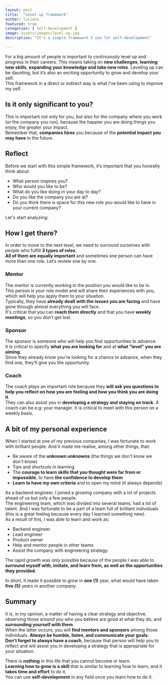 ```yaml
---
layout: post
title:  "Level up framework"
author: luciano
featured: true
categories: [ Self-Development ]
image: assets/images/level-up.jpg
description: "It's a simple framework I use for self-development"

---
```


For a big amount of people is important to continuously level up and progress in their careers. 
This means taking on **new challenges**, **learning new skills**, **expanding your knowledge and take new roles**.
Leveling up can be daunting, but it’s also an exciting opportunity to grow and develop your self. <br>
This framework in a direct or indirect way is what I’ve been using to improve my self.


## Is it only significant to you?
This is important not only for you, but also for the company where you work (or the company you run), because the happier you are doing things you enjoy, the greater your impact.<br>
Remember that, **companies hires** you because of the **potential impact you may have** in the future.


## Reflect 
Before we start with this simple framework, it’s important that you honestly think about:
* What person inspires you?
* Who would you like to be?
* What do you like doing in your day to day?
* Do you like the company you are at?
* Do you think there is space for this new role you would like to have in your current company?

Let's start analyzing:

## How I get there?
In order to move to the next level, we need to surround ourselves with people who fulfill **3 types of roles**.<br>
**All of them are equally important** and sometimes one person can have more than one role. Let’s review one by one.

### Mentor
The mentor is currently working in the position you would like to be in.<br> 
This person is your role model and will share their experiences with you, which will help you apply them to your situation.<br>
Typically, they have **already dealt with the issues you are facing** and have gone through almost everything you will face.<br>
It's critical that you can **reach them directly** and that you have **weekly meetings**, so you don't get lost.
### Sponsor
The sponsor is someone who will help you find opportunities to advance.<br>
It is critical to specify **what you are looking for** and at **what "level" you are aiming**.<br>
Since they already know you're looking for a chance to advance, when they find one, they'll give you the opportunity.<br>

### Coach
The coach plays an important role because they **will ask you questions to help you reflect on how you are feeling and how you think you are doing it**.<br>
They can also assist you in **developing a strategy and staying on track**.
A coach can be e.g: your manager. It is critical to meet with this person on a weekly basis.

## A bit of my personal experience
When I started at one of my previous companies, I was fortunate to work with brilliant people.
And it made me realise, among other things, that:
* Be aware of the **unknown unknowns** (the things we don't know we don't know)
* Tips and shortcuts in learning
* The **courage to learn skills that you thought were far from or impossible**, to have **the confidence to develop them**
* **Learn to have my own criteria** and to open my mind (it always depends)

As a backend engineer, I joined a growing company with a lot of projects ahead of us but only a few people. <br>
The engineering team, which was divided into several teams, had a lot of talent. 
And I was fortunate to be a part of a team full of brilliant individuals (this is a great feeling because every day I learned something new). <br>
As a result of this, I was able to learn and work as: 
* Backend engineer 
* Lead engineer 
* Product owner
* Help and mentor people in other teams
* Assist the company with engineering strategy.

The rapid growth was only possible because of the people I was able to **surround myself with, imitate, and learn from, as well as the opportunities they provided**.

In short, it made it possible to grow in **one (1)** year, what would have taken **five (5)** years in another company.

## Summary
It is, in my opinion, a matter of having a clear strategy and objective, observing those around you who you believe are good at what they do, and **surrounding yourself with them**.<br>
When the latter occurs, you will **find mentors and sponsors** among those individuals. **Always be humble, listen, and communicate your goals.** <br>
**Don't forget to always have a coach**, because that person will help you to reflect and will assist you in developing a strategy that is appropriate for your situation.

There is **nothing** in this life that you cannot become or learn. <br>
**Learning how to grow is a skill** that is similar to learning how to learn, and it **takes time and effort** to do it.<br> 
You can use **self-development** in any field once you learn how to do it.

